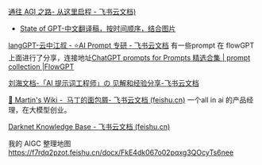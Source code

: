 
[‌‌​​‍⁤⁢⁤​⁢﻿‍⁢‍⁤⁢‬​‬​⁡​﻿​⁣⁡‌﻿⁤⁣​⁤⁡​​‍﻿⁢⁣​​﻿⁣⁡⁡通往 AGI 之路- 从这里启程 - 飞书云文档)](https://waytoagi.feishu.cn/wiki/PFXnwBTsEiGwGGk2QQFcdTWrnlb?table=tblolGx2mprs1EQz&view=vewx5ROYtl)
- [‍‬‍‍‌﻿​⁢⁣⁡⁡​‍⁡‬⁢‌⁡‬​​​‍⁤‍‌‬⁣​​⁣﻿﻿‌⁣⁡﻿⁤⁡‍​⁢⁢﻿‬⁤‍​⁣​State of GPT-中文翻译稿，按时间顺序，结合图片](https://waytoagi.feishu.cn/wiki/IXjfwF9l9iX0IzkUg1Ec0Vcinx3)

[langGPT-云中江叔 - ⭐AI Prompt 专研 - 飞书云文档](https://aq92z6vors3.feishu.cn/wiki/RXdbwRyASiShtDky381ciwFEnpe) 有一些prompt 在 flowGPT 上面进行了分享，连接地址[ChatGPT prompts for Prompts 精选合集 | prompt collection |FlowGPT](https://flowgpt.com/collections/1BtPeHx7qaEXlG3xrGiCn)

[‌刘海文档-﻿⁡⁢⁣‬‍​​⁤⁤⁣⁡​​﻿​‌​⁤‌​⁢﻿⁣‬‍⁤‬⁡​‌​‌​⁡⁡⁢⁤​​⁢‬‬‬‬⁢​‬⁣「AI 提示词工程师」の 见解和经验分享-飞书云文档](https://nanfangshaonian.feishu.cn/wiki/CkIowVcTjiL3EdkJjzzcaeJPnfh)

[‍‌​​‍﻿​​⁤⁤‬‌‬‬‬‍‍‌﻿⁡‬​⁡​​⁡​​﻿⁢⁡‬‍⁣‍‬‬⁣‍‌⁣‌﻿⁤⁡‬​⁣‌🐴 Martin's Wiki -  马丁的面包屑- 飞书云文档 (feishu.cn)](https://whjlnspmd6.feishu.cn/wiki/VJ6JwGdz1iGF0Fk5g1TcjkVonFe) 一个all in ai 的产品经理，在大模型创业。

[‌﻿​‌﻿‍‬‌⁤⁡⁣⁣​​⁤⁤‍﻿﻿‍‍‬⁤⁤​⁡⁤﻿⁤​‬‬‌‍⁤⁡⁤⁢﻿⁤​⁢‍⁤‬⁣⁢⁢‍‌Darknet Knowledge Base - 飞书云文档 (feishu.cn)](https://wk5u55sc2e.feishu.cn/docx/U9jpdC8Tho3pJgxbKWMcVh3TnL0)

我的 AIGC 整理地图
https://f7rdq2pzot.feishu.cn/docx/FkE4dk067o02pqxg3QOcyTs6nee